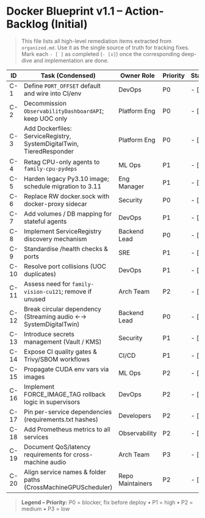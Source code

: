 # Docker Blueprint v1.1 – Action-Backlog (Initial)

> This file lists all high-level remediation items extracted from `organized.md`.
> Use it as the single source of truth for tracking fixes. Mark each `- [ ]` as
> completed (`- [x]`) once the corresponding deep-dive and implementation are
> done.

| ID  | Task (Condensed) | Owner Role | Priority | Status |
|-----|------------------|-----------|----------|--------|
| C-1 | Define `PORT_OFFSET` default and wire into CI/env | DevOps | P0 | - [ ] |
| C-2 | Decommission `ObservabilityDashboardAPI`; keep UOC only | Platform Eng | P0 | - [ ] |
| C-3 | Add Dockerfiles: ServiceRegistry, SystemDigitalTwin, TieredResponder | Platform Eng | P0 | - [ ] |
| C-4 | Retag CPU-only agents to `family-cpu-pydeps` | ML Ops | P1 | - [ ] |
| C-5 | Harden legacy Py3.10 image; schedule migration to 3.11 | Eng Manager | P1 | - [ ] |
| C-6 | Replace RW docker.sock with docker-proxy sidecar | Security | P0 | - [ ] |
| C-7 | Add volumes / DB mapping for stateful agents | DevOps | P1 | - [ ] |
| C-8 | Implement ServiceRegistry discovery mechanism | Backend Lead | P0 | - [ ] |
| C-9 | Standardise /health checks & ports | SRE | P1 | - [ ] |
| C-10| Resolve port collisions (UOC duplicates) | DevOps | P1 | - [ ] |
| C-11| Assess need for `family-vision-cu121`; remove if unused | Arch Team | P2 | - [ ] |
| C-12| Break circular dependency (Streaming audio ←→ SystemDigitalTwin) | Backend Lead | P0 | - [ ] |
| C-13| Introduce secrets management (Vault / KMS) | Security | P1 | - [ ] |
| C-14| Expose CI quality gates & Trivy/SBOM workflows | CI/CD | P1 | - [ ] |
| C-15| Propagate CUDA env vars via images | ML Ops | P2 | - [ ] |
| C-16| Implement FORCE_IMAGE_TAG rollback logic in supervisors | DevOps | P2 | - [ ] |
| C-17| Pin per-service dependencies (requirements.txt hashes) | Developers | P2 | - [ ] |
| C-18| Add Prometheus metrics to all services | Observability | P2 | - [ ] |
| C-19| Document QoS/latency requirements for cross-machine audio | Arch Team | P3 | - [ ] |
| C-20| Align service names & folder paths (CrossMachineGPUScheduler) | Repo Maintainers | P2 | - [ ] |

> **Legend – Priority:** P0 = blocker, fix before deploy • P1 = high • P2 = medium • P3 = low